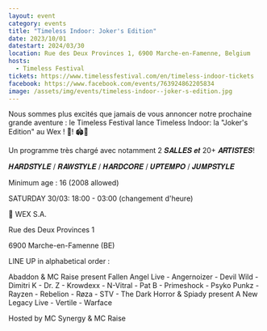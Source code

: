```yaml
---
layout: event
category: events
title: "Timeless Indoor: Joker's Edition"
date: 2023/10/01
datestart: 2024/03/30
location: Rue des Deux Provinces 1, 6900 Marche-en-Famenne, Belgium
hosts:
  - Timeless Festival
tickets: https://www.timelessfestival.com/en/timeless-indoor-tickets
facebook: https://www.facebook.com/events/763924862205834
image: /assets/img/events/timeless-indoor--joker-s-edition.jpg
---
```


Nous sommes plus excités que jamais de vous annoncer notre prochaine grande aventure : le Timeless Festival lance Timeless Indoor: la "Joker's Edition" au Wex ! 🎉! 🏟️🎉

Un programme très chargé avec notamment 2 𝑺𝑨𝑳𝑳𝑬𝑺 𝒆𝒕 20+ 𝑨𝑹𝑻𝑰𝑺𝑻𝑬𝑺!

𝑯𝑨𝑹𝑫𝑺𝑻𝒀𝑳𝑬 / 𝑹𝑨𝑾𝑺𝑻𝒀𝑳𝑬 / 𝑯𝑨𝑹𝑫𝑪𝑶𝑹𝑬 / 𝑼𝑷𝑻𝑬𝑴𝑷𝑶 / 𝑱𝑼𝑴𝑷𝑺𝑻𝒀𝑳𝑬

Minimum age : 16 (2008 allowed)

SATURDAY 30/03: 18:00 - 03:00 (changement d'heure)

📍 WEX S.A.

Rue des Deux Provinces 1

6900 Marche-en-Famenne (BE)

LINE UP in alphabetical order :

Abaddon & MC Raise present Fallen Angel Live - Angernoizer - Devil Wild - Dimitri K - Dr. Z - Krowdexx - N-Vitral - Pat B - Primeshock - Psyko Punkz - Rayzen - Rebelion - Røza - STV - The Dark Horror & Spiady present A New Legacy Live - Vertile - Warface

Hosted by MC Synergy & MC Raise
